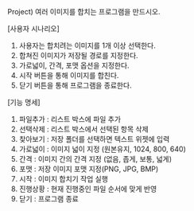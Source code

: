 Project) 여러 이미지를 합치는 프로그램을 만드시오.

[사용자 시나리오]
1. 사용자는 합치려는 이미지를 1개 이상 선택한다.
2. 합쳐진 이미지가 저장될 경로를 지정한다.
3. 가로넓이, 간격, 포맷 옵션을 지정한다.
4. 시작 버튼을 통해 이미지를 합친다.
5. 닫기 버튼을 통해 프로그램을 종료한다.

[기능 명세]
1. 파일추가 : 리스트 박스에 파일 추가
2. 선택삭제 : 리스트 박스에서 선택된 항목 삭제
3. 찾아보기 : 저장 폴더를 선택하면 텍스트 위젯에 입력
4. 가로넓이 : 이미지 넓이 지정 (원본유지, 1024, 800, 640)
5. 간격 : 이미지 간의 간격 지정 (없음, 좁게, 보통, 넓게)
6. 포맷 : 저장 이미지 포맷 지정(PNG, JPG, BMP)
7. 시작 : 이미지 합치기 작업 실행
8. 진행상황 : 현재 진행중인 파일 순서에 맞게 반영
9. 닫기 : 프로그램 종료